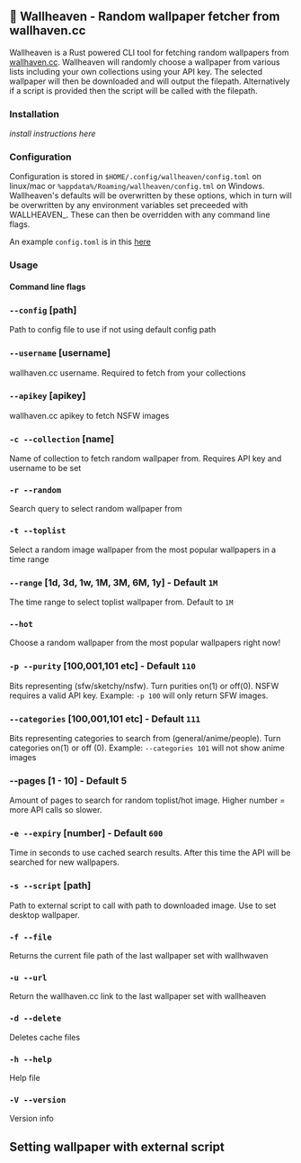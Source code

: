 ## 🌆 Wallheaven - Random wallpaper fetcher from wallhaven.cc

Wallheaven is a Rust powered CLI tool for fetching random wallpapers from [wallhaven.cc](https://wallhaven.cc/). Wallheaven will randomly choose a wallpaper from various lists including your own collections using your API key. The selected wallpaper will then be downloaded and will output the filepath. Alternatively if a script is provided then the script will be called with the filepath.

### Installation

_install instructions here_

### Configuration 

Configuration is stored in `$HOME/.config/wallheaven/config.toml` on linux/mac or `%appdata%/Roaming/wallheaven/config.tml` on Windows. Wallheaven's defaults will be overwritten by these options, which in turn will be overwritten by any environment variables set preceeded with WALLHEAVEN_. These can then be overridden with any command line flags.

An example `config.toml` is in this [here](http://github.com)

### Usage

#### Command line flags

### `--config` [path]
Path to config file to use if not using default config path

### `--username` [username]
wallhaven.cc username. Required to fetch from your collections

### `--apikey` [apikey]
wallhaven.cc apikey to fetch NSFW images

### `-c --collection` [name]
Name of collection to fetch random wallpaper from. Requires API key and username to be set

### `-r --random`
Search query to select random wallpaper from

### `-t --toplist`
Select a random image wallpaper from the most popular wallpapers in a time range

### `--range` [1d, 3d, 1w, 1M, 3M, 6M, 1y] - Default `1M`
The time range to select toplist wallpaper from. Default to `1M`

### `--hot`
Choose a random wallpaper from the most popular wallpapers right now!

### `-p --purity` [100,001,101 etc] - Default `110`
Bits representing (sfw/sketchy/nsfw). Turn purities on(1) or off(0). NSFW requires a valid API key. Example: `-p 100` will only return SFW images. 

### `--categories` [100,001,101 etc] - Default `111`
Bits representing categories to search from (general/anime/people). Turn categories on(1) or off (0). Example: `--categories 101` will not show anime images

### --pages [1 - 10] - Default 5
Amount of pages to search for random toplist/hot image. Higher number = more API calls so slower. 

### `-e --expiry` [number] - Default `600`
Time in seconds to use cached search results. After this time the API will be searched for new wallpapers.

### `-s --script` [path]
Path to external script to call with path to downloaded image. Use to set desktop wallpaper.

### `-f --file`
Returns the current file path of the last wallpaper set with wallhwaven

### `-u --url`
Return the wallhaven.cc link to the last wallpaper set with wallheaven

### `-d --delete`
Deletes cache files

### `-h --help`
Help file

### `-V --version`
Version info

## Setting wallpaper with external script

